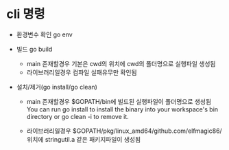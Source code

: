 
# cli 명령

- 환경변수 확인
  go env

- 빌드
  go build

  - main 존재할경우
    기본은 cwd의 위치에 cwd의 폴더명으로 실행파일 생성됨
  - 라이브러리일경우
    컴파일 실패유무만 확인됨


- 설치/제거(go install/go clean)

  - main 존재할경우
    $GOPATH/bin에 빌드된 실행파일이 폴더명으로 생성됨
    You can run go install to install the binary into your workspace's bin directory or go clean -i to remove it.

  - 라이브러리일경우
    $GOPATH/pkg/linux_amd64/github.com/elfmagic86/ 위치에 stringutil.a 같은 패키지파일이 생성됨


